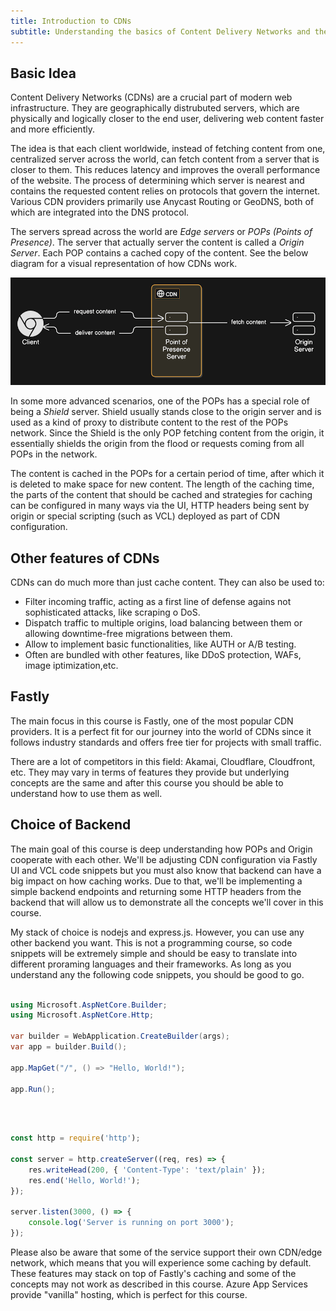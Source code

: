 ```yaml
---
title: Introduction to CDNs
subtitle: Understanding the basics of Content Delivery Networks and their importance
---
```


## Basic Idea

Content Delivery Networks (CDNs) are a crucial part of modern web infrastructure. They are geographically distrubuted servers, which are physically and logically closer to the end user, delivering web content faster and more efficiently.

The idea is that each client worldwide, instead of fetching content from one, centralized server across the world, can fetch content from a server that is closer to them. This reduces latency and improves the overall performance of the website. The process of determining which server is nearest and contains the requested content relies on protocols that govern the internet. Various CDN providers primarily use Anycast Routing or GeoDNS, both of which are integrated into the DNS protocol.

The servers spread across the world are *Edge servers* or *POPs (Points of Presence)*. The server that actually server the content is called a *Origin Server*. Each POP contains a cached copy of the content. See the below diagram for a visual representation of how CDNs work.

![CDN Diagram](../../../public/lesson1/cdn-diagram.png)

In some more advanced scenarios, one of the POPs has a special role of being a *Shield* server. Shield usually stands close to the origin server and is used as a kind of proxy to distribute content to the rest of the POPs network. Since the Shield is the only POP fetching content from the origin, it essentially shields the origin from the flood or requests coming from all POPs in the network.

The content is cached in the POPs for a certain period of time, after which it is deleted to make space for new content. The length of the caching time, the parts of the content that should be cached and strategies for caching can be configured in many ways via the UI, HTTP headers being sent by origin or special scripting (such as VCL) deployed as part of CDN configuration.

## Other features of CDNs

CDNs can do much more than just cache content. They can also be used to:

- Filter incoming traffic, acting as a first line of defense agains not sophisticated attacks, like scraping o DoS.
- Dispatch traffic to multiple origins, load balancing between them or allowing downtime-free migrations between them.
- Allow to implement basic functionalities, like AUTH or A/B testing.
- Often are bundled with other features, like DDoS protection, WAFs, image iptimization,etc.

## Fastly

The main focus in this course is Fastly, one of the most popular CDN providers. It is a perfect fit for our journey into the world of CDNs since it follows industry standards and offers free tier for projects with small traffic.

There are a lot of competitors in this field: Akamai, Cloudflare, Cloudfront, etc. They may vary in terms of features they provide but underlying concepts are the same and after this course you should be able to understand how to use them as well.

## Choice of Backend

The main goal of this course is deep understanding how POPs and Origin cooperate with each other. We'll be adjusting CDN configuration via Fastly UI and VCL code snippets but you must also know that backend can have a big impact on how caching works. Due to that, we'll be implementing a simple backend endpoints and returning some HTTP headers from the backend that will allow us to demonstrate all the concepts we'll cover in this course.

My stack of choice is nodejs and express.js. However, you can use any other backend you want. This is not a programming course, so code snippets will be extremely simple and should be easy to translate into different proraming languages and their frameworks. As long as you understand any the following code snippets, you should be good to go.

```csharp

using Microsoft.AspNetCore.Builder;
using Microsoft.AspNetCore.Http;

var builder = WebApplication.CreateBuilder(args);
var app = builder.Build();

app.MapGet("/", () => "Hello, World!");

app.Run();
```
&nbsp;
```javascript

const http = require('http');

const server = http.createServer((req, res) => {
    res.writeHead(200, { 'Content-Type': 'text/plain' });
    res.end('Hello, World!');
});

server.listen(3000, () => {
    console.log('Server is running on port 3000');
});
```

Please also be aware that some of the service support their own CDN/edge network, which means that you will experience some caching by default. These features may stack on top of Fastly's caching and some of the concepts may not work as described in this course. Azure App Services provide "vanilla" hosting, which is perfect for this course.
